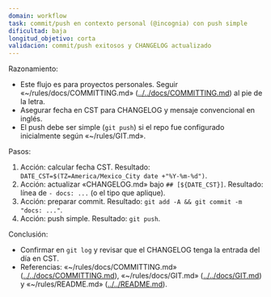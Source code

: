 ```yaml
---
domain: workflow
task: commit/push en contexto personal (@incognia) con push simple
dificultad: baja
longitud_objetivo: corta
validacion: commit/push exitosos y CHANGELOG actualizado
---
```

<!-- markdownlint-disable MD041 -->

Razonamiento:
- Este flujo es para proyectos personales. Seguir «~/rules/docs/COMMITTING.md» ([../../docs/COMMITTING.md](../../docs/COMMITTING.md)) al pie de la letra.
- Asegurar fecha en CST para CHANGELOG y mensaje convencional en inglés.
- El push debe ser simple (`git push`) si el repo fue configurado inicialmente según «~/rules/GIT.md».

Pasos:
1) Acción: calcular fecha CST.
   Resultado: `DATE_CST=$(TZ=America/Mexico_City date +"%Y-%m-%d")`.
2) Acción: actualizar «CHANGELOG.md» bajo `## [${DATE_CST}]`.
   Resultado: línea de `- docs: ...` (o el tipo que aplique).
3) Acción: preparar commit.
   Resultado: `git add -A && git commit -m "docs: ..."`.
4) Acción: push simple.
   Resultado: `git push`.

Conclusión:
- Confirmar en `git log` y revisar que el CHANGELOG tenga la entrada del día en CST.
- Referencias: «~/rules/docs/COMMITTING.md» ([../../docs/COMMITTING.md](../../docs/COMMITTING.md)), «~/rules/docs/GIT.md» ([../../docs/GIT.md](../../docs/GIT.md)) y «~/rules/README.md» ([../../README.md](../../README.md)).

